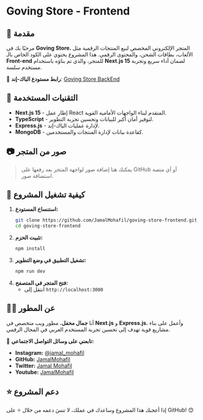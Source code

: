 # Goving Store - Frontend

## 📌 مقدمة
مرحبًا بك في **Goving Store**، المتجر الإلكتروني المخصص لبيع المنتجات الرقمية مثل الألعاب، بطاقات الشحن، والمحتوى الرقمي. هذا المشروع يحتوي على الكود الخاص بالـ **Front-end** للمتجر، والذي تم بناؤه باستخدام **Next.js 15** لضمان أداء سريع وتجربة مستخدم سلسة.

🔗 **رابط مستودع الباك-إند**: [Goving Store BackEnd](https://github.com/JamalMohafil/goving-store-backend)

## 🚀 التقنيات المستخدمة
- **Next.js 15** - إطار عمل React المتقدم لبناء الواجهات الأمامية القوية.
- **TypeScript** - لتوفير أمان أكبر للبيانات وتحسين تجربة التطوير.
- **Express.js** - لإدارة عمليات الباك-إند.
- **MongoDB** - كقاعدة بيانات لإدارة المنتجات والمستخدمين.

## 📷 صور من المتجر
> يمكنك هنا إضافة صور لواجهة المتجر بعد رفعها على GitHub أو أي منصة استضافة صور.

## 📂 كيفية تشغيل المشروع
1. **استنساخ المستودع:**
   ```sh
   git clone https://github.com/JamalMohafil/goving-store-frontend.git
   cd goving-store-frontend
   ```
2. **تثبيت الحزم:**
   ```sh
   npm install
   ```
3. **تشغيل التطبيق في وضع التطوير:**
   ```sh
   npm run dev
   ```
4. **فتح المتجر في المتصفح:**
   - انتقل إلى `http://localhost:3000`

## 👨‍💻 عن المطور
أنا **جمال محفل**، مطور ويب متخصص في **Next.js** و **Express.js**، وأعمل على بناء مشاريع قوية تهدف إلى تحسين تجربة المستخدم العربي في المجال الرقمي.

🔗 **تابعني على وسائل التواصل الاجتماعي:**
- **Instagram:** [@jamal_mohafil](https://www.instagram.com/jamal_mohafil)
- **GitHub:** [JamalMohafil](https://github.com/JamalMohafil)
- **Twitter:** [Jamal Mohafil](https://x.com/Jamal_Mohafil)
- **Youtube:** [JamalMohafil](https://www.youtube.com/@JamalMohafil)


## ⭐ دعم المشروع
إذا أعجبك هذا المشروع وساعدك في عملك، لا تنسَ دعمه من خلال ⭐ على GitHub! 😊
